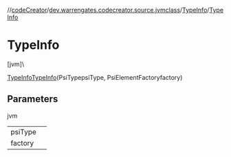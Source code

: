 //[codeCreator](../../../index.md)/[dev.warrengates.codecreator.source.jvmclass](../index.md)/[TypeInfo](index.md)/[TypeInfo](-type-info.md)

# TypeInfo

[jvm]\

[TypeInfo](index.md)[TypeInfo](-type-info.md)(PsiTypepsiType, PsiElementFactoryfactory)

## Parameters

jvm

| | |
|---|---|
| psiType |  |
| factory |  |
